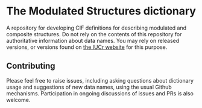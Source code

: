 # The Modulated Structures dictionary

A repository for developing CIF definitions for describing modulated and composite structures. Do
not rely on the contents of this repository for authoritative information about data names. You
may rely on released versions, or versions found on 
[the IUCr website](https://www.iucr.org/resources/cif/dictionaries/cif_ms) for this purpose.

## Contributing

Please feel free to raise issues, including asking questions about dictionary usage 
and suggestions of new data names, using the usual Github mechanisms. Participation
in ongoing discussions of issues and PRs is also welcome.
